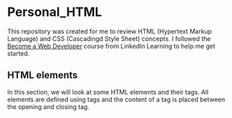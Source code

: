# Personal_HTML

This repository was created for me to review HTML (Hypertext Markup Language) and CSS (Cascadingd Style Sheet) concepts. I followed the [Become a Web Developer](https://www.linkedin.com/learning/paths/become-a-web-developer?u=36758476) course from LinkedIn Learning to help me get started.

## HTML elements

In this section, we will look at some HTML elements and their tags. All elements are defined using tags and the content of a tag is placed between the opening and closing tag.
